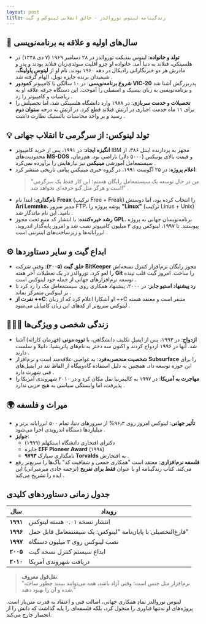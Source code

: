 ```yaml
---
layout: post
title: زندگینامه لینوس توروالدز - خالق انقلابی لینوکس و گیت
---
```


## 🎯 **سال‌های اولیه و علاقه به برنامه‌نویسی**
- **تولد و خانواده**: لینوس بندیکت توروالدز در ۲۸ دسامبر ۱۹۶۹ (۷ دی ۱۳۴۸) در هلسینکی، فنلاند به دنیا آمد. خانواده‌ او جزو اقلیت سوئدی‌زبان فنلاند بودند و پدر و مادرش هر دو خبرنگارانی رادیکال در دهه ۱۹۶۰ بودند. نام او از **لینوس پاولینگ**، شیمیدان برنده جایزه نوبل، الهام گرفته شد .  
- **شروع برنامه‌نویسی**: در ۱۰ سالگی با کامپیوتر **کمودور VIC-20** پدربزرگش آشنا شد و برنامه‌نویسی به زبان بیسیک و اسمبلی را آموخت. این دستگاه جرقه علاقه او به ریاضیات و کامپیوتر را زد .  
- **تحصیلات و خدمت سربازی**: در ۱۹۸۸ وارد دانشگاه هلسینکی شد، اما تحصیلش را برای ۱۱ ماه خدمت اجباری در ارتش فنلاند قطع کرد. در ارتش به درجه **ستوان دوم** رسید و بر واحد محاسبات بالستیک نظارت داشت .  

## 💡 **تولد لینوکس: از سرگرمی تا انقلاب جهانی**
- **انگیزه ایجاد**: در ۱۹۹۱، پس از خرید کامپیوتر IBM مجهز به پردازنده اینتل ۳۸۶، از محدودیت‌های **MS-DOS** و قیمت بالای یونیکس (۵۰۰۰ دلار) ناراضی بود. هم‌زمان، سیستمعامل آموزشی **مینیکس** نیز نیازهایش را برآورده نمی‌کرد .  
- **اعلام پروژه**: در ۲۵ آگوست ۱۹۹۱، در گروه خبری مینیکس پیامی تاریخی منتشر کرد:  
  > "من در حال توسعه یک سیستمعامل رایگان هستم؛ این کار فقط یک سرگرمی است و هرگز مثل گنو حرفه‌ای نخواهد شد!" .  
- **نام‌گذاری**: ابتدا نام **Freax** (ترکیب Free + Freak) را انتخاب کرده بود، اما دوستش **Ari Lemmke**، مدیر سرور FTP، پوشه پروژه را **"Linux"** (ترکیب Linus + Unix) نامید. این نام ماندگار شد .  
- **رشد خیره‌کننده**: با انتشار کد منبع تحت مجوز **GPL**، برنامه‌نویسان جهانی به پروژه پیوستند. تا ۱۹۹۷، لینوکس روی ۳ میلیون کامپیوتر نصب شد و امروز پایه‌گذار اندروید، ابررایانه‌ها و زیرساخت‌های اینترنتی است .  

## ⚙️ **ابداع گیت و سایر دستاوردها**
- **خلق گیت (۲۰۰۵)**: وقتی شرکت **BitKeeper** مجوز رایگان نرم‌افزار کنترل نسخه‌اش را لغو کرد، توروالدز در یک تعطیلات آخر هفته **Git** را ساخت. امروز گیت قلب تپنده توسعه نرم‌افزارهای جهانی از جمله خود لینوکس است .  
- **رد پیشنهاد استیو جابز**: در ۲۰۰۰، پیشنهاد همکاری روی سیستمعامل مک را رد کرد تا بر لینوکس متمرکز بماند .  
- **نفرت از ++C**: او آشکارا اعلام کرد که از زبان ++C متنفر است و معتقد هسته لینوکس سریع‌تر از کدهای این زبان کامپایل می‌شود .  

## 👨‍👩‍👧 **زندگی شخصی و ویژگی‌ها**
- **ازدواج**: در ۱۹۹۳، پس از ایمیلِ تکلیف دانشگاهی، با **تووه مونی** (قهرمان کاراته) آشنا شد. آنها در ۱۹۹۶ ازدواج کردند و اکنون سه دختر به نام‌های پاتریشیا، دانیلا و سلست دارند .  
- **شخصیت منحصربه‌فرد**: به غواصی علاقه‌مند است و نرم‌افزار **Subsurface** را برای این حوزه توسعه داد. همچنین به دلیل استفاده گاه‌وبیگاه از الفاظ تند در ایمیل‌های فنی شهرت دارد .  
- **مهاجرت به آمریکا**: در ۱۹۹۷ به کالیفرنیا نقل مکان کرد و در ۲۰۱۰ شهروندی آمریکا را پذیرفت، اما وابستگی سیاسی به هیچ حزبی ندارد .  

## 🌍 **میراث و فلسفه**
- **تأثیر جهانی**: لینوکس امروز روی ۹۶٫۳% از سرورهای دنیا، تمام ۵۰۰ ابررایانه برتر و میلیاردها دستگاه اندرویدی اجرا می‌شود .  
- **جوایز**:  
  - دکترای افتخاری دانشگاه استکهلم (۱۹۹۹)  
  - جایزه **EFF Pioneer Award** (۱۹۹۸)  
  - نامگذاری سیارک **۹۷۹۳ Torvalds** به افتخارش .  
- **فلسفه نرم‌افزاری**: معتقد است "همکاری جمعی و شفافیت کد" باگ‌ها را سریع‌تر رفع می‌کند. کتاب زندگینامه او با عنوان **فقط برای تفریح** (ترجمه جادی میرمیرانی) این ایده را تشریح می‌کند .  

## جدول زمانی دستاوردهای کلیدی

| سال | رویداد |  
|------|--------|  
| **۱۹۹۱** | انتشار نسخه ۰.۰۱ هسته لینوکس |  
| **۱۹۹۶** | فارغ‌التحصیلی با پایان‌نامه "لینوکس: یک سیستمعامل قابل حمل" |  
| **۱۹۹۷** | نصب لینوکس روی ۳ میلیون دستگاه |  
| **۲۰۰۵** | ابداع سیستم کنترل نسخه گیت |  
| **۲۰۱۰** | دریافت شهروندی آمریکا |  

> **نقل‌قول معروف**:  
> "نرم‌افزار مثل‌ جنس است؛ وقتی آزاد باشد، همه می‌توانند ببینند چطور ساخته شده و آن را بهبود دهند."   

لینوس توروالدز نمادِ همکاری جهانی، اصالت فنی و اعتقاد به قدرت متن‌باز است. پروژه‌های او نه‌تنها فناوری را متحول کرد، بلکه فلسفه‌ای را پایه گذاشت که دانش را از انحصار خارج می‌کند.
